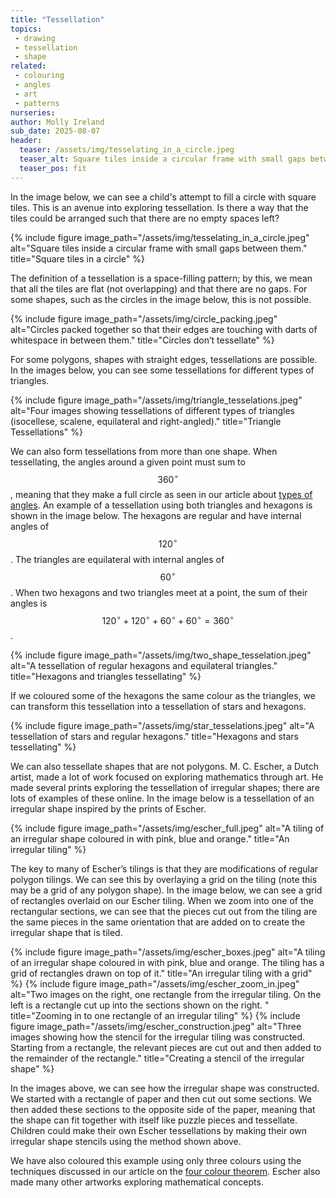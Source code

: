 ```yaml
---
title: "Tessellation"
topics: 
 - drawing
 - tessellation
 - shape
related: 
 - colouring
 - angles
 - art
 - patterns
nurseries:    
author: Molly Ireland
sub_date: 2025-08-07
header:
  teaser: /assets/img/tesselating_in_a_circle.jpeg
  teaser_alt: Square tiles inside a circular frame with small gaps between them.
  teaser_pos: fit
---
```

In the image below, we can see a child's attempt to fill a circle with square tiles. This is an avenue into exploring tessellation. Is there a way that the tiles could be arranged such that there are no empty spaces left? 

{% include figure image_path="/assets/img/tesselating_in_a_circle.jpeg" alt="Square tiles inside a circular frame with small gaps between them." title="Square tiles in a circle" %}

The definition of a tessellation is a space-filling pattern; by this, we mean that all the tiles are flat (not overlapping) and that there are no gaps. For some shapes, such as the circles in the image below, this is not possible. 

{% include figure image_path="/assets/img/circle_packing.jpeg" alt="Circles packed together so that their edges are touching with darts of whitespace in between them." title="Circles don’t tessellate" %}

For some polygons, shapes with straight edges, tessellations are possible. In the images below, you can see some tessellations for different types of triangles. 

[To learn about the different types of triangles used, please see our article on triangles.]:#

{% include figure image_path="/assets/img/triangle_tesselations.jpeg" alt="Four images showing tessellations of different types of triangles (isocellese, scalene, equilateral and right-angled)." title="Triangle Tessellations" %}

We can also form tessellations from more than one shape. When tessellating, the angles around a given point must sum to $$360^{\circ}$$, meaning that they make a full circle as seen in our article about [types of angles]({{site.baseurl}}/articles/types_of_angles/). An example of a tessellation using both triangles and hexagons is shown in the image below. The hexagons are regular and have internal angles of $$120^{\circ}$$. The triangles are equilateral with internal angles of $$60^{\circ}$$. When two hexagons and two triangles meet at a point, the sum of their angles is $$120^{\circ}+120^{\circ}+60^{\circ}+60^{\circ} = 360^{\circ}$$.

{% include figure image_path="/assets/img/two_shape_tesselation.jpeg" alt="A tessellation of regular hexagons and equilateral triangles." title="Hexagons and triangles tessellating" %}

If we coloured some of the hexagons the same colour as the triangles, we can transform this tessellation into a tessellation of stars and hexagons. 

{% include figure image_path="/assets/img/star_tesselations.jpeg" alt="A tessellation of stars and regular hexagons." title="Hexagons and stars tessellating" %}

We can also tessellate shapes that are not polygons. M. C. Escher, a Dutch artist, made a lot of work focused on exploring mathematics through art. He made several prints exploring the tessellation of irregular shapes; there are lots of examples of these online. In the image below is a tessellation of an irregular shape inspired by the prints of Escher. 

{% include figure image_path="/assets/img/escher_full.jpeg" alt="A tiling of an irregular shape coloured in with pink, blue and orange." title="An irregular tiling" %}

The key to many of Escher’s tilings is that they are modifications of regular polygon tilings. We can see this by overlaying a grid on the tiling (note this may be a grid of any polygon shape). In the image below, we can see a grid of rectangles overlaid on our Escher tiling. When we zoom into one of the rectangular sections, we can see that the pieces cut out from the tiling are the same pieces in the same orientation that are added on to create the irregular shape that is tiled. 

{% include figure image_path="/assets/img/escher_boxes.jpeg" alt="A tiling of an irregular shape coloured in with pink, blue and orange. The tiling has a grid of rectangles drawn on top of it." title="An irregular tiling with a grid" %}
{% include figure image_path="/assets/img/escher_zoom_in.jpeg" alt="Two images on the right, one rectangle from the irregular tiling. On the left is a rectangle cut up into the sections shown on the right. " title="Zooming in to one rectangle of an irregular tiling" %}
{% include figure image_path="/assets/img/escher_construction.jpeg" alt="Three images showing how the stencil for the irregular tiling was constructed. Starting from a rectangle, the relevant pieces are cut out and then added to the remainder of the rectangle." title="Creating a stencil of the irregular shape" %}

In the images above, we can see how the irregular shape was constructed. We started with a rectangle of paper and then cut out some sections. We then added these sections to the opposite side of the paper, meaning that the shape can fit together with itself like puzzle pieces and tessellate. Children could make their own Escher tessellations by making their own irregular shape stencils using the method shown above.

We have also coloured this example using only three colours using the techniques discussed in our article on the [four colour theorem]({{site.baseulr}}/articles/the_four_colour_theorem/). Escher also made many other artworks exploring mathematical concepts.

[would be nice to have an article on circle packing and link this here]:#

